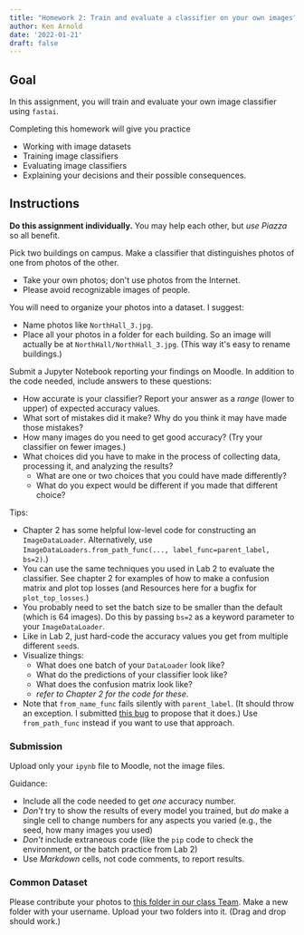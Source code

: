 ```yaml
---
title: "Homework 2: Train and evaluate a classifier on your own images"
author: Ken Arnold
date: '2022-01-21'
draft: false
---
```


<!-- next year:

- watch out for fastai small dataset issues
- maybe disable validation entirely, just use hw3 for validation?
- Give students a clear outline of the code, and the structure of the responses (maybe even templates).
- description of dataset
  - examples of images
- accuracy range observed
  - prediction of what range of accuracy will likely be achieved in *future* unseen imaes
- example and characterization of a mistake it made
- summary of mistakes
-->

## Goal

In this assignment, you will train and evaluate your own image classifier using `fastai`.

Completing this homework will give you practice

- Working with image datasets
- Training image classifiers
- Evaluating image classifiers
- Explaining your decisions and their possible consequences.

## Instructions

**Do this assignment individually.** You may help each other, but *use Piazza* so all benefit.

Pick two buildings on campus. Make a classifier that distinguishes photos of one from photos of the other.

- Take your own photos; don't use photos from the Internet.
- Please avoid recognizable images of people.

You will need to organize your photos into a dataset. I suggest:

- Name photos like `NorthHall_3.jpg`.
- Place all your photos in a folder for each building. So an image will actually be at `NorthHall/NorthHall_3.jpg`. (This way it's easy to rename buildings.)

Submit a Jupyter Notebook reporting your findings on Moodle. In addition to the code needed, include answers to these questions:

- How accurate is your classifier? Report your answer as a *range* (lower to upper) of expected accuracy values.
- What sort of mistakes did it make? Why do you think it may have made those mistakes?
- How many images do you need to get good accuracy? (Try your classifier on fewer images.)
- What choices did you have to make in the process of collecting data, processing it, and analyzing the results?
  - What are one or two choices that you could have made differently?
  - What do you expect would be different if you made that different choice?

Tips:

- Chapter 2 has some helpful low-level code for constructing an `ImageDataLoader`. Alternatively, use `ImageDataLoaders.from_path_func(..., label_func=parent_label, bs=2)`.)
- You can use the same techniques you used in Lab 2 to evaluate the classifier. See chapter 2 for examples of how to make a confusion matrix and plot top losses (and Resources here for a bugfix for `plot_top_losses`.)
- You probably need to set the batch size to be smaller than the default (which is 64 images). Do this by passing `bs=2` as a keyword parameter to your `ImageDataLoader`.
- Like in Lab 2, just hard-code the accuracy values you get from multiple different `seed`s.
- Visualize things:
  - What does one batch of your `DataLoader` look like?
  - What do the predictions of your classifier look like?
  - What does the confusion matrix look like?
  - *refer to Chapter 2 for the code for these*.
- Note that `from_name_func` fails silently with `parent_label`. (It should throw an exception. I submitted [this bug](https://github.com/fastai/fastai/issues/3559) to propose that it does.) Use `from_path_func` instead if you want to use that approach.

### Submission

Upload only your `ipynb` file to Moodle, not the image files.

Guidance:

- Include all the code needed to get *one* accuracy number.
- *Don't* try to show the results of every model you trained, but *do* make a single cell to change numbers for any aspects you varied (e.g., the seed, how many images you used)
- *Don't* include extraneous code (like the `pip` code to check the environment, or the batch practice from Lab 2)
- Use *Markdown* cells, not code comments, to report results.

### Common Dataset

Please contribute your photos to [this folder in our class Team](https://calvincollege.sharepoint.com/:f:/s/Section_81629/EpapLK3FkZlBm-AQutdecNEB8U9a6SXGDXEEGcFnTJ5YwA?e=FK6vVj). Make a new folder with your username. Upload your two folders into it. (Drag and drop should work.)
